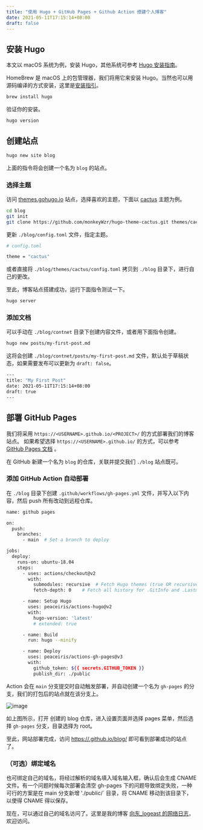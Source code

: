 ```yaml
---
title: "使用 Hugo + GitHub Pages + Github Action 搭建个人博客"
date: 2021-05-11T17:15:14+08:00
draft: false
---
```


## 安装 Hugo

本文以 macOS 系统为例，安装 Hugo，其他系统可参考 [Hugo 安装指南](https://gohugo.io/getting-started/installing)。

HomeBrew 是 macOS 上的包管理器，我们将用它来安装 Hugo。当然也可以用源码编译的方式安装，这里是[安装指引](https://gohugo.io/getting-started/installing#build-from-source-on-mac)。

```bash
brew install hugo
```

验证你的安装。

```bash
hugo version
```

## 创建站点

```bash
hugo new site blog
```
上面的指令将会创建一个名为 `blog` 的站点。

### 选择主题
访问 [themes.gohugo.io](https://themes.gohugo.io/) 站点，选择喜欢的主题，下面以 [cactus](https://themes.gohugo.io/hugo-theme-cactus/) 主题为例。

```bash
cd blog
git init
git clone https://github.com/monkeyWzr/hugo-theme-cactus.git themes/cactus
```

更新 `./blog/config.toml` 文件，指定主题。

```bash
# config.toml

theme = "cactus"
```

或者直接将 `./blog/themes/cactus/config.toml` 拷贝到 `./blog` 目录下，进行自己的更改。

至此，博客站点搭建成功，运行下面指令测试一下。

```bash
hugo server
```

### 添加文档
可以手动在 `./blog/contnet` 目录下创建内容文件，或者用下面指令创建。

```bash
hugo new posts/my-first-post.md
```
这将会创建 `./blog/contnet/posts/my-first-post.md` 文件，默认处于草稿状态，如果需要发布可以更新为 `draft: false`。

```bash
---
title: "My First Post"
date: 2021-05-11T17:15:14+08:00
draft: true
---
```

## 部署 GitHub Pages
我们将采用 `https://<USERNAME>.github.io/<PROJECT>/` 的方式部署我们的博客站点。
如果希望选择 `https://<USERNAME>.github.io/` 的方式，可以参考 [GitHub Pages 文档](https://docs.github.com/en/pages/getting-started-with-github-pages/about-github-pages#user--organization-pages) 。

在 GitHub 新建一个名为 `blog` 的仓库，关联并提交我们 `./blog` 站点既可。
### 添加 GitHub Action 自动部署
在 `./blog` 目录下创建 `.github/workflows/gh-pages.yml` 文件，并写入以下内容，然后 push 所有改动到远程仓库。

```bash
name: github pages

on:
  push:
    branches:
      - main  # Set a branch to deploy

jobs:
  deploy:
    runs-on: ubuntu-18.04
    steps:
      - uses: actions/checkout@v2
        with:
          submodules: recursive  # Fetch Hugo themes (true OR recursive)
          fetch-depth: 0    # Fetch all history for .GitInfo and .Lastmod

      - name: Setup Hugo
        uses: peaceiris/actions-hugo@v2
        with:
          hugo-version: 'latest'
          # extended: true

      - name: Build
        run: hugo --minify

      - name: Deploy
        uses: peaceiris/actions-gh-pages@v3
        with:
          github_token: ${{ secrets.GITHUB_TOKEN }}
          publish_dir: ./public
```

Action 会在 `main` 分支提交时自动触发部署，并自动创建一个名为 `gh-pages` 的分支，我们的打包后的站点就在该分支上。

![image](https://user-images.githubusercontent.com/26041539/117929672-a8195780-b32f-11eb-900f-e3da6b8119c3.png)

如上图所示，打开 创建的 blog 仓库，进入设置页面并选择 pages 菜单，然后选择 `gh-pages` 分支，目录选择为 root。

至此，网站部署完成，访问 [https://<USERNAME>.github.io/blog/](https://logeast.github.io/blog/) 即可看到部署成功的站点了。

### （可选）绑定域名

也可绑定自己的域名，将经过解析的域名填入域名输入框，确认后会生成 CNAME 文件。有一个问题时候每次部署会清空 gh-pages 下的问题导致绑定失败，一种可行的方案是在 main 分支新增 './public/` 目录，将 CNAME 移动到该目录下，以使得 CNAME 得以保存。

现在，可以通过自己的域名访问了。这里是我的博客 [向东_logeast 的网络日志](https://blog.logeast.cn/)，欢迎访问。
